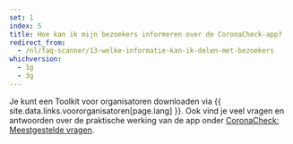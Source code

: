 ```yaml
---
set: 1
index: 5
title: Hoe kan ik mijn bezoekers informeren over de CoronaCheck-app?
redirect_from: 
  - /nl/faq-scanner/13-welke-informatie-kan-ik-delen-met-bezoekers
whichversion:
  - 1g
  - 3g
---
```

Je kunt een Toolkit voor organisatoren downloaden via {{ site.data.links.voororganisatoren[page.lang] }}. Ook vind je veel vragen en antwoorden over de praktische werking van de app onder [CoronaCheck: Meestgestelde vragen](/nl/faq).
